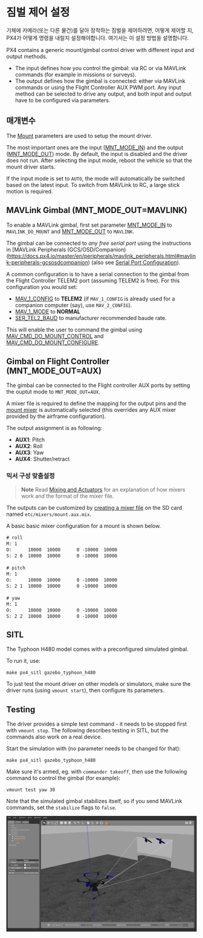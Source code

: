 # 짐벌 제어 설정

기체에 카메라(또는 다른 물건)를 달아 장착하는 짐벌을 제어하려면, 어떻게 제어할 지, PX4가 어떻게 명령을 내릴지 설정해야합니다. 여기서는 이 설정 방법을 설명합니다.

PX4 contains a generic mount/gimbal control driver with different input and output methods.

- The input defines how you control the gimbal: via RC or via MAVLink commands (for example in missions or surveys).
- The output defines how the gimbal is connected: either via MAVLink commands or using the Flight Controller AUX PWM port. Any input method can be selected to drive any output, and both input and output have to be configured via parameters.

## 매개변수

The [Mount](../advanced/parameter_reference.md#mount) parameters are used to setup the mount driver.

The most important ones are the input ([MNT_MODE_IN](../advanced/parameter_reference.md#MNT_MODE_IN)) and the output ([MNT_MODE_OUT](../advanced/parameter_reference.md#MNT_MODE_OUT)) mode. By default, the input is disabled and the driver does not run. After selecting the input mode, reboot the vehicle so that the mount driver starts.

If the input mode is set to `AUTO`, the mode will automatically be switched based on the latest input. To switch from MAVLink to RC, a large stick motion is required.

## MAVLink Gimbal (MNT_MODE_OUT=MAVLINK)

To enable a MAVLink gimbal, first set parameter [MNT_MODE_IN](../advanced/parameter_reference.md#MNT_MODE_IN) to `MAVLINK_DO_MOUNT` and [MNT_MODE_OUT](../advanced/parameter_reference.md#MNT_MODE_OUT) to `MAVLINK`.

The gimbal can be connected to *any free serial port* using the instructions in [MAVLink Peripherals (GCS/OSD/Companion)(https://docs.px4.io/master/en/peripherals/mavlink_peripherals.html#mavlink-peripherals-gcsosdcompanion) (also see [Serial Port Configuration](https://docs.px4.io/master/en/peripherals/serial_configuration.html#serial-port-configuration)).

A common configuration is to have a serial connection to the gimbal from the Flight Controller TELEM2 port (assuming TELEM2 is free). For this configuration you would set:

- [MAV_1_CONFIG](../advanced/parameter_reference.md#MAV_1_CONFIG) to **TELEM2** (if `MAV_1_CONFIG` is already used for a companion computer (say), use `MAV_2_CONFIG`).
- [MAV_1_MODE](../advanced/parameter_reference.md#MAV_1_MODE) to **NORMAL**
- [SER_TEL2_BAUD](../advanced/parameter_reference.md#SER_TEL2_BAUD) to manufacturer recommended baude rate.

This will enable the user to command the gimbal using [MAV_CMD_DO_MOUNT_CONTROL](https://mavlink.io/en/messages/common.html#MAV_CMD_DO_MOUNT_CONTROL) and [MAV_CMD_DO_MOUNT_CONFIGURE](https://mavlink.io/en/messages/common.html#MAV_CMD_DO_MOUNT_CONFIGURE).

## Gimbal on Flight Controller (MNT_MODE_OUT=AUX)

The gimbal can be connected to the Flight controller AUX ports by setting the ouptut mode to `MNT_MODE_OUT=AUX`.

A mixer file is required to define the mapping for the output pins and the [mount mixer](https://github.com/PX4/Firmware/blob/master/ROMFS/px4fmu_common/mixers/mount.aux.mix) is automatically selected (this overrides any AUX mixer provided by the airframe configuration).

The output assignment is as following:

- **AUX1**: Pitch
- **AUX2**: Roll
- **AUX3**: Yaw
- **AUX4**: Shutter/retract

### 믹서 구성 맞춤설정

> **Note** Read [Mixing and Actuators](../concept/mixing.md) for an explanation of how mixers work and the format of the mixer file.

The outputs can be customized by [creating a mixer file](../concept/system_startup.md#starting-a-custom-mixer) on the SD card named `etc/mixers/mount.aux.mix`.

A basic basic mixer configuration for a mount is shown below.

    # roll
    M: 1
    O:      10000  10000      0 -10000  10000
    S: 2 0  10000  10000      0 -10000  10000
    
    # pitch
    M: 1
    O:      10000  10000      0 -10000  10000
    S: 2 1  10000  10000      0 -10000  10000
    
    # yaw
    M: 1
    O:      10000  10000      0 -10000  10000
    S: 2 2  10000  10000      0 -10000  10000
    
    

## SITL

The Typhoon H480 model comes with a preconfigured simulated gimbal.

To run it, use:

    make px4_sitl gazebo_typhoon_h480
    

To just test the mount driver on other models or simulators, make sure the driver runs (using `vmount start`), then configure its parameters.

## Testing

The driver provides a simple test command - it needs to be stopped first with `vmount stop`. The following describes testing in SITL, but the commands also work on a real device.

Start the simulation with (no parameter needs to be changed for that):

    make px4_sitl gazebo_typhoon_h480
    

Make sure it's armed, eg. with `commander takeoff`, then use the following command to control the gimbal (for example):

    vmount test yaw 30
    

Note that the simulated gimbal stabilizes itself, so if you send MAVLink commands, set the `stabilize` flags to `false`.

![Gazebo Gimbal Simulation](../../assets/simulation/gazebo/gimbal-simulation.png)